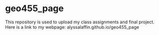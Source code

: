 # geo455_page
This repository is used to upload my class assignments and final project. Here is a link to my webpage: alyssalaffin.github.io/geo455_page

